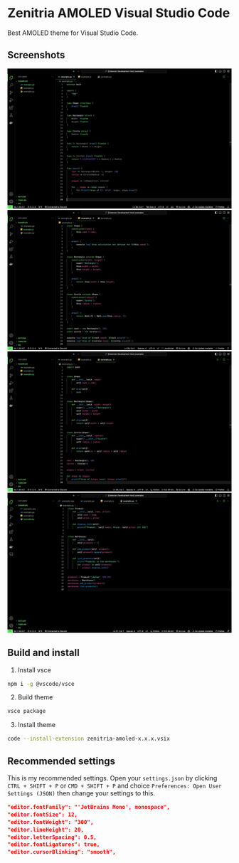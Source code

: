 # Zenitria AMOLED Visual Studio Code

Best AMOLED theme for Visual Studio Code.

## Screenshots

<p align="center">
    <img src="https://raw.githubusercontent.com/Zenitria/zenitria-amoled-vsc/master/screenshots/1.png" width="600"/>
    <img src="https://raw.githubusercontent.com/Zenitria/zenitria-amoled-vsc/master/screenshots/2.png" width="600"/>
    <img src="https://raw.githubusercontent.com/Zenitria/zenitria-amoled-vsc/master/screenshots/3.png" width="600"/>
    <img src="https://raw.githubusercontent.com/Zenitria/zenitria-amoled-vsc/master/screenshots/4.png" width="600"/>
</p>

## Build and install

1. Install vsce

```bash
npm i -g @vscode/vsce
```

2. Build theme

```bash
vsce package
```

3. Install theme

```bash
code --install-extension zenitria-amoled-x.x.x.vsix
```

## Recommended settings

This is my recommended settings. Open your `settings.json` by clicking `CTRL + SHIFT + P` or `CMD + SHIFT + P` and choice `Preferences: Open User Settings (JSON)` then change your settings to this.

```json
"editor.fontFamily": "'JetBrains Mono', monospace",
"editor.fontSize": 12,
"editor.fontWeight": "300",
"editor.lineHeight": 20,
"editor.letterSpacing": 0.5,
"editor.fontLigatures": true,
"editor.cursorBlinking": "smooth",
```
